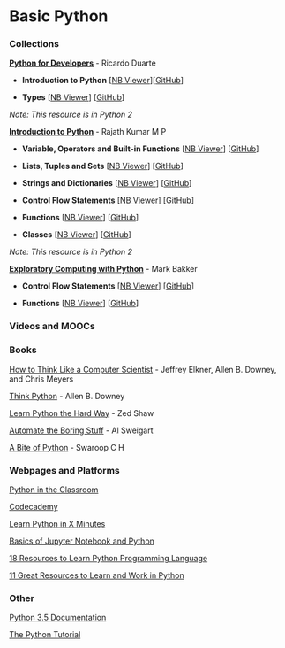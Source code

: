 # Basic Python
### Collections
[**Python for Developers**](http://ricardoduarte.github.io/python-for-developers/) - Ricardo Duarte

* __Introduction to Python__ [[NB Viewer](http://nbviewer.jupyter.org/github/ricardoduarte/python-for-developers/blob/master/Chapter1/Chapter1_Introduction.ipynb)][[GitHub](https://github.com/ricardoduarte/python-for-developers/blob/master/Chapter1/Chapter1_Introduction.ipynb)]

* __Types__ [[NB Viewer](http://nbviewer.jupyter.org/github/ricardoduarte/python-for-developers/blob/master/Chapter5/Chapter5_Types.ipynb)] [[GitHub](https://github.com/ricardoduarte/python-for-developers/blob/master/Chapter5/Chapter5_Types.ipynb)]

*Note: This resource is in Python 2*

[**Introduction to Python**](https://github.com/rajathkumarmp/Python-Lectures) - Rajath Kumar M P

* __Variable, Operators and Built-in Functions__ [[NB Viewer](http://nbviewer.jupyter.org/github/rajathkumarmp/Python-Lectures/blob/master/01.ipynb)] [[GitHub](https://github.com/rajathkumarmp/Python-Lectures/blob/master/01.ipynb)]

* __Lists, Tuples and Sets__ [[NB Viewer](http://nbviewer.jupyter.org/github/rajathkumarmp/Python-Lectures/blob/master/03.ipynb)] [[GitHub](https://github.com/rajathkumarmp/Python-Lectures/blob/master/03.ipynb)]

* __Strings and Dictionaries__ [[NB Viewer](http://nbviewer.jupyter.org/github/rajathkumarmp/Python-Lectures/blob/master/04.ipynb)] [[GitHub](https://github.com/rajathkumarmp/Python-Lectures/blob/master/04.ipynb)]

* __Control Flow Statements__ [[NB Viewer](http://nbviewer.jupyter.org/github/rajathkumarmp/Python-Lectures/blob/master/05.ipynb)] [[GitHub](https://github.com/rajathkumarmp/Python-Lectures/blob/master/05.ipynb)]

* __Functions__ [[NB Viewer](http://nbviewer.jupyter.org/github/rajathkumarmp/Python-Lectures/blob/master/06.ipynb)] [[GitHub](https://github.com/rajathkumarmp/Python-Lectures/blob/master/06.ipynb)]

* __Classes__ [[NB Viewer](http://nbviewer.jupyter.org/github/rajathkumarmp/Python-Lectures/blob/master/07.ipynb)] [[GitHub](https://github.com/rajathkumarmp/Python-Lectures/blob/master/07.ipynb)]

*Note: This resource is in Python 2*

[**Exploratory Computing with Python**](http://mbakker7.github.io/exploratory_computing_with_python/) - Mark Bakker


* __Control Flow Statements__ [[NB Viewer](http://nbviewer.jupyter.org/github/mbakker7/exploratory_computing_with_python/blob/master/notebook3_for_and_if/py_exploratory_comp_3.ipynb)] [[GitHub](https://github.com/mbakker7/exploratory_computing_with_python/blob/master/notebook3_for_and_if/py_exploratory_comp_3.ipynb)]

* __Functions__ [[NB Viewer](http://nbviewer.jupyter.org/github/mbakker7/exploratory_computing_with_python/blob/master/notebook4_functions/py_exploratory_comp_4.ipynb)] [[GitHub](https://github.com/mbakker7/exploratory_computing_with_python/blob/master/notebook4_functions/py_exploratory_comp_4.ipynb)]

### Videos and MOOCs

### Books
[How to Think Like a Computer Scientist](http://openbookproject.net/thinkcs/python/english2e/index.html) - Jeffrey Elkner, Allen B. Downey, and Chris Meyers

[Think Python](http://greenteapress.com/wp/think-python-2e/) - Allen B. Downey

[Learn Python the Hard Way](http://learnpythonthehardway.org) - Zed Shaw

[Automate the Boring Stuff](https://automatetheboringstuff.com/) - Al Sweigart

[A Bite of Python](https://python.swaroopch.com) - Swaroop C H

### Webpages and Platforms

[Python in the Classroom](https://opensource.com/education/15/9/python-in-the-classroom)

[Codecademy](https://www.codecademy.com/learn/python)

[Learn Python in X Minutes](https://learnxinyminutes.com/docs/python/)

[Basics of Jupyter Notebook and Python](https://www.packtpub.com/books/content/basics-jupyter-notebook-and-python)

[18 Resources to Learn Python Programming Language](http://codecondo.com/10-ways-to-learn-python/)

[11 Great Resources to Learn and Work in Python](http://thenextweb.com/dd/2015/11/26/11-great-resources-to-learn-and-work-in-python/)

### Other
[Python 3.5 Documentation](https://docs.python.org/3.5/index.html)

[The Python Tutorial](https://docs.python.org/3.5/tutorial/)
